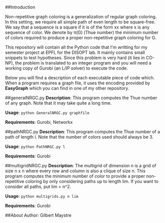 ##Introduction

Non-repetitive graph coloring is a generalization of regular graph coloring. In this setting, we require all simple path of even length to be square-free. We say that a sequence is a square if it is of the form xx where x is any sequence of color. We denote by π(G) (Thue number) the minimum number of colors required to produce a proper non-repetitive graph coloring for G.

This repository will contain all the Python code that I'm writting for my semester project at EPFL for the DISOPT lab. It mainly contains small snippets to test hypotheses. Since this problem is very hard (it lies in CO-NP), the problem is translated to an integer program and you will need a working copy of Gurobi (an L/IP solver) to execute the code.

Below you will find a description of each executable piece of code which. When a program requires a graph file, it uses the encoding provided by **EasyGraph** which you can find in one of my other repository.


##generalNRGC.py
**Description**: This program computes the Thue number of any graph. Note that it may take quite a long time.

**Usage**: `python GeneralNRGC.py graphfile`

**Requirements**: Gurobi, Networkx


##pathNRGC.py
**Description**: This program computes the Thue number of a path of length l. Note that the number of colors used should always be 3.

**Usage**: `python PathNRGC.py l`

**Requirements**: Gurobi

##multigridNRGC.py
**Description**: The multigrid of dimension n is a grid of size n x n where every row and column is also a clique of size n. This program computes the minimum number of color to provide a proper non-repetitive coloring by only considering paths up to length lim. If you want to consider all paths, put lim = n^2.

**Usage**: `python multigrids.py n lim`

**Requirements**: Gurobi

##About
Author: Gilbert Maystre
